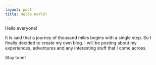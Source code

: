 ```yaml
---
layout: post
title: Hello World!
---
```


Hello everyone!  

It is said that a journey of thousand miles begins with a single step. So I finally decided to create my own blog. I will be posting about my experiences, adventures and any interesting stuff that I come across.  

Stay tune!